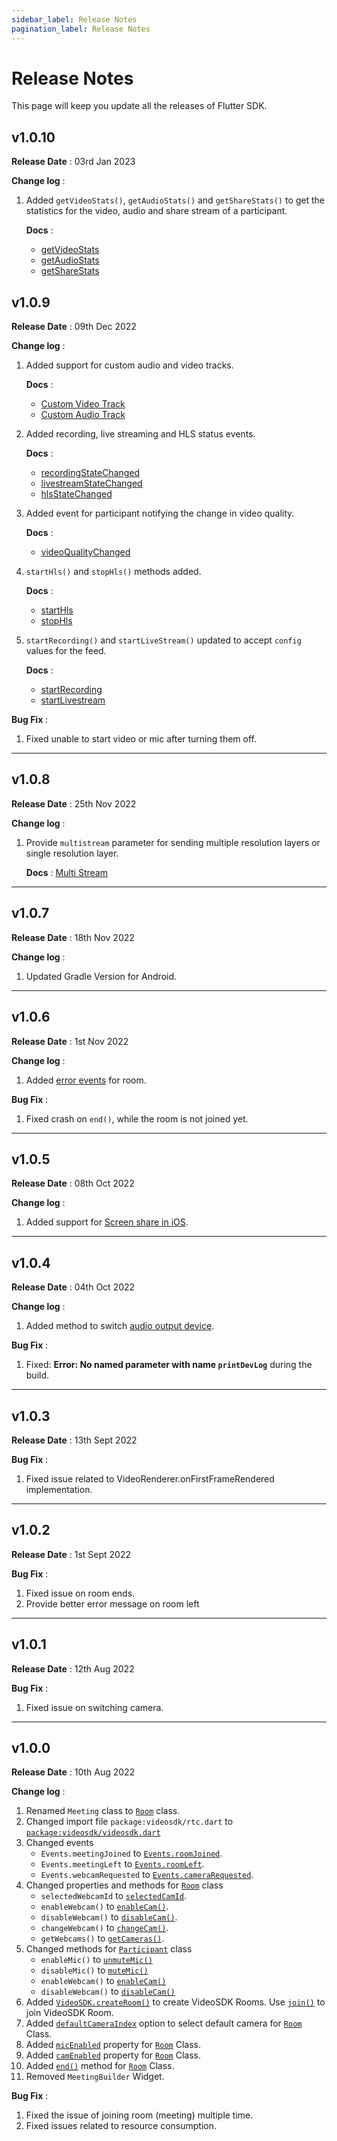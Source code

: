 ```yaml
---
sidebar_label: Release Notes
pagination_label: Release Notes
---
```


# Release Notes

This page will keep you update all the releases of Flutter SDK.

## v1.0.10

**Release Date** : 03rd Jan 2023

**Change log** :

1. Added `getVideoStats()`, `getAudioStats()` and `getShareStats()` to get the statistics for the video, audio and share stream of a participant.

   **Docs** :

   - [getVideoStats](../../api/sdk-reference/participant-class/methods.md#getvideostats)
   - [getAudioStats](../../api/sdk-reference/participant-class/methods.md#getaudiostats)
   - [getShareStats](../../api/sdk-reference/participant-class/methods.md#getsharestats)

## v1.0.9

**Release Date** : 09th Dec 2022

**Change log** :

1. Added support for custom audio and video tracks.

   **Docs** :

   - [Custom Video Track](../video-and-audio-calling-api-sdk/features/custom-track/custom-video-track.md)
   - [Custom Audio Track](../video-and-audio-calling-api-sdk/features/custom-track/custom-video-track.md)

2. Added recording, live streaming and HLS status events.

   **Docs** :

   - [recordingStateChanged](../../api/sdk-reference/room-class/events.md#recordingstatechanged)
   - [livestreamStateChanged](../../api/sdk-reference/room-class/events.md#livestreamstatechanged)
   - [hlsStateChanged](../../api/sdk-reference/room-class/events.md#hlsstatechanged)

3. Added event for participant notifying the change in video quality.

   **Docs** :

   - [videoQualityChanged](../../api/sdk-reference/participant-class/events.md#videoqualitychanged)

4. `startHls()` and `stopHls()` methods added.

   **Docs** :

   - [startHls](../../api/sdk-reference/room-class/methods.md#starthls)
   - [stopHls](../../api/sdk-reference/room-class/methods.md#stophls)

5. `startRecording()` and `startLiveStream()` updated to accept `config` values for the feed.

   **Docs** :

   - [startRecording](../../api/sdk-reference/room-class/methods.md#startrecording)
   - [startLivestream](../../api/sdk-reference/room-class/methods.md#startlivestream)

**Bug Fix** :

1. Fixed unable to start video or mic after turning them off.

---

## v1.0.8

**Release Date** : 25th Nov 2022

**Change log** :

1. Provide `multistream` parameter for sending multiple resolution layers or single resolution layer.

   **Docs** : [Multi Stream](../../api/sdk-reference/videosdk-class/methods.md#parameters)

---

## v1.0.7

**Release Date** : 18th Nov 2022

**Change log** :

1. Updated Gradle Version for Android.

---

## v1.0.6

**Release Date** : 1st Nov 2022

**Change log** :

1. Added [error events](./features/error-event.md) for room.

**Bug Fix** :

1. Fixed crash on `end()`, while the room is not joined yet.

---

## v1.0.5

**Release Date** : 08th Oct 2022

**Change log** :

1. Added support for [Screen share in iOS](./features/screenshare.md).

---

## v1.0.4

**Release Date** : 04th Oct 2022

**Change log** :

1. Added method to switch [audio output device](./features/switch-audio-output).

**Bug Fix** :

1. Fixed: **Error: No named parameter with name `printDevLog`** during the build.

---

## v1.0.3

**Release Date** : 13th Sept 2022

**Bug Fix** :

1. Fixed issue related to VideoRenderer.onFirstFrameRendered implementation.

---

## v1.0.2

**Release Date** : 1st Sept 2022

**Bug Fix** :

1. Fixed issue on room ends.
2. Provide better error message on room left

---

## v1.0.1

**Release Date** : 12th Aug 2022

**Bug Fix** :

1. Fixed issue on switching camera.

---

## v1.0.0

**Release Date** : 10th Aug 2022

**Change log** :

1. Renamed `Meeting` class to [`Room`](../../api/sdk-reference/room-class/introduction) class.
2. Changed import file `package:videosdk/rtc.dart` to [`package:videosdk/videosdk.dart`](../../api/sdk-reference/videosdk-class/introduction)
3. Changed events
   - `Events.meetingJoined` to [`Events.roomJoined`](../../api/sdk-reference/room-class/events#roomjoined).
   - `Events.meetingLeft` to [`Events.roomLeft`](../../api/sdk-reference/room-class/events#roomleft).
   - `Events.webcamRequested` to [`Events.cameraRequested`](../../api/sdk-reference/room-class/events#camerarequested).
4. Changed properties and methods for [`Room`](../../api/sdk-reference/room-class/introduction) class
   - `selectedWebcamId` to [`selectedCamId`](../../api/sdk-reference/room-class/properties#selectedcamid).
   - `enableWebcam()` to [`enableCam()`](../../api/sdk-reference/room-class/methods#enablecam).
   - `disableWebcam()` to [`disableCam()`](../../api/sdk-reference/room-class/methods#disablecam).
   - `changeWebcam()` to [`changeCam()`](../../api/sdk-reference/room-class/methods#changecam).
   - `getWebcams()` to [`getCameras()`](../../api/sdk-reference/room-class/methods#getcameras).
5. Changed methods for [`Participant`](../../api/sdk-reference/participant-class/introduction) class
   - `enableMic()` to [`unmuteMic()`](../../api/sdk-reference/participant-class/methods#unmutemic)
   - `disableMic()` to [`muteMic()`](../../api/sdk-reference/participant-class/methods#mutemic)
   - `enableWebcam()` to [`enableCam()`](../../api/sdk-reference/participant-class/methods#enablecam)
   - `disableWebcam()` to [`disableCam()`](../../api/sdk-reference/participant-class/methods#disablecam)
6. Added [`VideoSDK.createRoom()`](../../api/sdk-reference/videosdk-class/methods#createroom) to create VideoSDK Rooms. Use [`join()`](../../api/sdk-reference/room-class/methods#join) to join VideoSDK Room.
7. Added [`defaultCameraIndex`](../../api/sdk-reference/videosdk-class/methods#createroom) option to select default camera for [`Room`](../../api/sdk-reference/room-class/introduction) Class.
8. Added [`micEnabled`](../../api/sdk-reference/room-class/properties#micenabled) property for [`Room`](../../api/sdk-reference/room-class/introduction) Class.
9. Added [`camEnabled`](../../api/sdk-reference/room-class/properties#camenabled) property for [`Room`](../../api/sdk-reference/room-class/introduction) Class.
10. Added [`end()`](../../api/sdk-reference/room-class/methods#end) method for [`Room`](../../api/sdk-reference/room-class/introduction) Class.
11. Removed `MeetingBuilder` Widget.

**Bug Fix** :

1. Fixed the issue of joining room (meeting) multiple time.
2. Fixed issues related to resource consumption.
